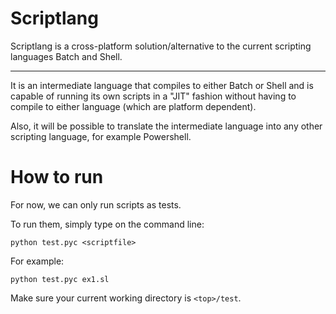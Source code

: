 # Scriptlang

Scriptlang is a cross-platform solution/alternative to the current scripting languages Batch and Shell.

___
It is an intermediate language that compiles to either Batch or Shell and is capable of running its own scripts in a "JIT" fashion without having to compile to either language (which are platform dependent).

Also, it will be possible to translate the intermediate language into any other scripting language, for example Powershell.

# How to run  

For now, we can only run scripts as tests.  

To run them, simply type on the command line:  

`python test.pyc <scriptfile>`

For example:

`python test.pyc ex1.sl`

Make sure your current working directory is `<top>/test`.
